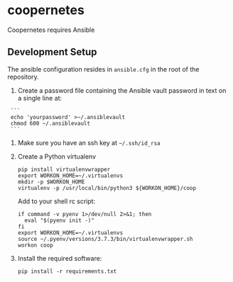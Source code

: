 # coopernetes

Coopernetes requires Ansible

## Development Setup

  The ansible configuration resides in `ansible.cfg` in the root of the repository.

  1.  Create a password file containing the Ansible vault password in text on a single line at:

     ```
     echo 'yourpassword' >~/.ansiblevault
     chmod 600 ~/.ansiblevault
     ```
  
  1. Make sure you have an ssh key at `~/.ssh/id_rsa`

  1. Create a Python virtualenv
     ```
     pip install virtualenvwrapper
     export WORKON_HOME=~/.virtualenvs
     mkdir -p $WORKON_HOME
     virtualenv -p /usr/local/bin/python3 ${WORKON_HOME}/coop
     ```

     Add to your shell rc script:
     ```
     if command -v pyenv 1>/dev/null 2>&1; then
       eval "$(pyenv init -)"
     fi
     export WORKON_HOME=~/.virtualenvs
     source ~/.pyenv/versions/3.7.3/bin/virtualenvwrapper.sh
     workon coop
     ```

  1. Install the required software:
     ```
     pip install -r requirements.txt
     ```

